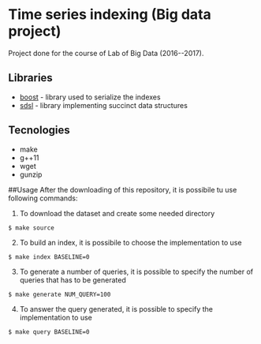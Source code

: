 # Time series indexing (Big data project)
Project done for the course of Lab of Big Data (2016--2017). 

## Libraries
* [boost](http://www.boost.org) - library used to serialize the indexes
* [sdsl](https://github.com/simongog/sdsl-lite) - library implementing succinct data structures

## Tecnologies
* make
* g++11
* wget
* gunzip

##Usage
After the downloading of this repository, it is possibile tu use following commands:

1. To download the dataset and create some needed directory
```
$ make source
``` 

2. To build an index, it is possibile to choose the implementation to use
``` 
$ make index BASELINE=0
``` 
 
3. To generate a number of queries, it is possible to specify the number of queries that has to be generated
```
$ make generate NUM_QUERY=100
``` 

4. To answer the query generated, it is possible to specify the implementation to use
``` 
$ make query BASELINE=0
```